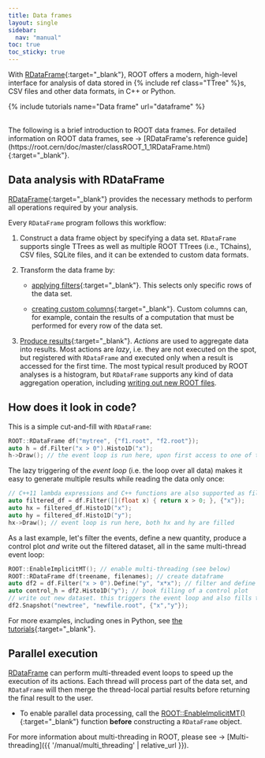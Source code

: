 ```yaml
---
title: Data frames
layout: single
sidebar:
  nav: "manual"
toc: true
toc_sticky: true
---
```


With [RDataFrame](https://root.cern/doc/master/classROOT_1_1RDataFrame.html){:target="_blank"}, ROOT offers
a modern, high-level interface for analysis of data stored in {% include ref class="TTree" %}s, CSV files and other data formats, in C++ or Python.

{% include tutorials name="Data frame" url="dataframe" %}

<br>
The following is a brief introduction to ROOT data frames. For detailed information on ROOT data frames, see → [RDataFrame's reference guide](https://root.cern/doc/master/classROOT_1_1RDataFrame.html){:target="_blank"}.

## Data analysis with RDataFrame

[RDataFrame](https://root.cern/doc/master/classROOT_1_1RDataFrame.html){:target="_blank"} provides the necessary methods to perform all operations required by your analysis.

Every `RDataFrame` program follows this workflow:

1. Construct a data frame object by specifying a data set. `RDataFrame` supports single TTrees as well as multiple ROOT TTrees (i.e., TChains), CSV files, SQLite files, and it can be extended to custom data formats.

2. Transform the data frame by:

   - [applying filters](https://root.cern/doc/master/classROOT_1_1RDataFrame.html#transformations){:target="_blank"}. This selects only specific rows of the data set.

   - [creating custom columns](https://root.cern/doc/master/classROOT_1_1RDataFrame.html#transformations){:target="_blank"}. Custom columns can, for example, contain the results of a computation that must be performed for every row of the data set.

3. [Produce results](https://root.cern/doc/master/classROOT_1_1RDataFrame.html#actions){:target="_blank"}. _Actions_ are used to aggregate data into results. Most actions are _lazy_, i.e. they are not executed on the spot, but registered with `RDataFrame` and executed only when a result is accessed for the first time. The most typical result produced by ROOT analyses is a histogram, but `RDataFrame` supports any kind of data aggregation operation, including [writing out new ROOT files](https://root.cern/doc/master/classROOT_1_1RDF_1_1RInterface.html#a233b7723e498967f4340705d2c4db7f8).

## How does it look in code?
This is a simple cut-and-fill with `RDataFrame`:

```c++
ROOT::RDataFrame df("mytree", {"f1.root", "f2.root"});
auto h = df.Filter("x > 0").Histo1D("x");
h->Draw(); // the event loop is run here, upon first access to one of the results
```

The lazy triggering of the _event loop_ (i.e. the loop over all data) makes it easy to generate multiple results while reading the data only once:

```c++
// C++11 lambda expressions and C++ functions are also supported as filter expressions
auto filtered_df = df.Filter([](float x) { return x > 0; }, {"x"});
auto hx = filtered_df.Histo1D("x");
auto hy = filtered_df.Histo1D("y");
hx->Draw(); // event loop is run here, both hx and hy are filled
```

As a last example, let's filter the events, define a new quantity, produce a control plot _and_ write out the filtered dataset, all in the same multi-thread event loop:

```c++
ROOT::EnableImplicitMT(); // enable multi-threading (see below)
ROOT::RDataFrame df(treename, filenames); // create dataframe
auto df2 = df.Filter("x > 0").Define("y", "x*x"); // filter and define new column
auto control_h = df2.Histo1D("y"); // book filling of a control plot
// write out new dataset. this triggers the event loop and also fills the booked control plot
df2.Snapshot("newtree", "newfile.root", {"x","y"});
```

For more examples, including ones in Python, see [the tutorials](https://root.cern/doc/master/group__tutorial__dataframe.html){:target="_blank"}.

## Parallel execution

[RDataFrame](https://root.cern/doc/master/classROOT_1_1RDataFrame.html) can perform multi-threaded event loops to speed up the execution of its actions. Each thread will process part of the data set, and `RDataFrame` will then merge the thread-local partial results before returning the final result to the user.

- To enable parallel data processing, call the [ROOT::EnableImplicitMT()](https://root.cern/doc/master/namespaceROOT.html#a06f2b8b216b615e5abbc872c9feff40f){:target="_blank"} function **before** constructing a `RDataFrame` object.

For more information about multi-threading in ROOT, please see → [Multi-threading]({{ '/manual/multi_threading' | relative_url }}).
